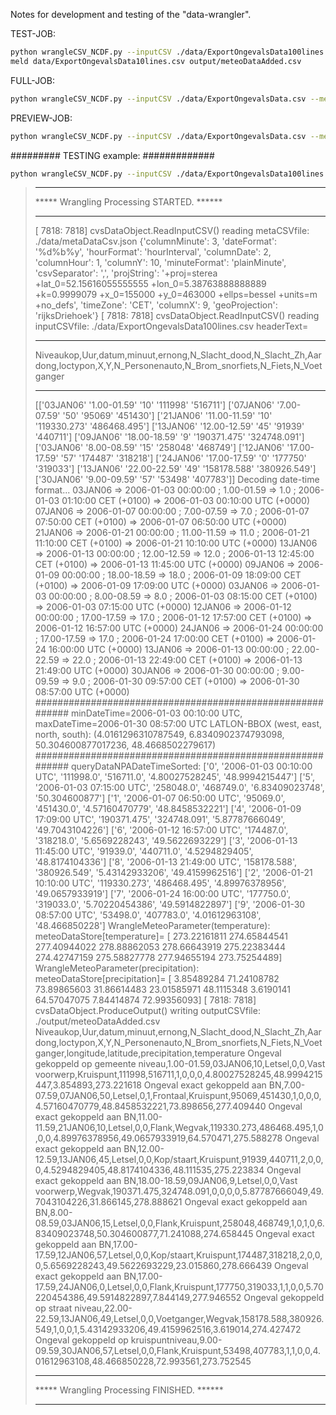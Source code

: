Notes for development and testing of the "data-wrangler".

TEST-JOB:

``` sh
python wrangleCSV_NCDF.py --inputCSV ./data/ExportOngevalsData100lines.csv --metaCSV ./data/metaDataCsv.json --jobDesc ./data/jobDesc.json --outputCSV ./output/meteoDataAdded.csv --limitTo 10
meld data/ExportOngevalsData10lines.csv output/meteoDataAdded.csv
```

FULL-JOB:

``` sh
python wrangleCSV_NCDF.py --inputCSV ./data/ExportOngevalsData.csv --metaCSV ./data/metaDataCsv.json --jobDesc ./data/jobDesc.json --outputCSV ./output/meteoDataAdded.csv --limitTo 10
```

PREVIEW-JOB:

``` sh
python wrangleCSV_NCDF.py --inputCSV ./data/ExportOngevalsData.csv --metaCSV ./data/metaDataCsv.json --jobDesc ./data/jobDesc.json --outputCSV ./output/meteoDataAdded.csv 
```

######### TESTING example:  #############

``` sh
python wrangleCSV_NCDF.py --inputCSV ./data/ExportOngevalsData100lines.csv --metaCSV ./data/metaDataCsv.json --jobDesc ./data/jobDesc.json --outputCSV ./output/meteoDataAdded.csv --limitTo 10
```

> *******************************************
> ***** Wrangling Processing STARTED.  ******
> *******************************************
> [ 7818: 7818] cvsDataObject.ReadInputCSV()  reading metaCSVfile: ./data/metaDataCsv.json
> {'columnMinute': 3, 'dateFormat': '%d%b%y', 'hourFormat': 'hourInterval', 'columnDate': 2, 'columnHour': 1, 'columnY': 10, 'minuteFormat': 'plainMinute', 'csvSeparator': ',', 'projString': '+proj=sterea +lat_0=52.15616055555555 +lon_0=5.38763888888889 +k=0.9999079 +x_0=155000 +y_0=463000 +ellps=bessel +units=m +no_defs', 'timeZone': 'CET', 'columnX': 9, 'geoProjection': 'rijksDriehoek'}
> [ 7818: 7818] cvsDataObject.ReadInputCSV()  reading inputCSVfile: ./data/ExportOngevalsData100lines.csv
> headerText=
> *****
> Niveaukop,Uur,datum,minuut,ernong,N_Slacht_dood,N_Slacht_Zh,Aardong,loctypon,X,Y,N_Personenauto,N_Brom_snorfiets,N_Fiets,N_Voetganger
> *****
> [['03JAN06' '1.00-01.59' '10' '111998' '516711']
>  ['07JAN06' '7.00-07.59' '50' '95069' '451430']
>  ['21JAN06' '11.00-11.59' '10' '119330.273' '486468.495']
>  ['13JAN06' '12.00-12.59' '45' '91939' '440711']
>  ['09JAN06' '18.00-18.59' '9' '190371.475' '324748.091']
>  ['03JAN06' '8.00-08.59' '15' '258048' '468749']
>  ['12JAN06' '17.00-17.59' '57' '174487' '318218']
>  ['24JAN06' '17.00-17.59' '0' '177750' '319033']
>  ['13JAN06' '22.00-22.59' '49' '158178.588' '380926.549']
>  ['30JAN06' '9.00-09.59' '57' '53498' '407783']]
> Decoding date-time format...
> 03JAN06 => 2006-01-03 00:00:00 ; 1.00-01.59 => 1.0 ; 2006-01-03 01:10:00 CET (+0100) => 2006-01-03 00:10:00 UTC (+0000)
> 07JAN06 => 2006-01-07 00:00:00 ; 7.00-07.59 => 7.0 ; 2006-01-07 07:50:00 CET (+0100) => 2006-01-07 06:50:00 UTC (+0000)
> 21JAN06 => 2006-01-21 00:00:00 ; 11.00-11.59 => 11.0 ; 2006-01-21 11:10:00 CET (+0100) => 2006-01-21 10:10:00 UTC (+0000)
> 13JAN06 => 2006-01-13 00:00:00 ; 12.00-12.59 => 12.0 ; 2006-01-13 12:45:00 CET (+0100) => 2006-01-13 11:45:00 UTC (+0000)
> 09JAN06 => 2006-01-09 00:00:00 ; 18.00-18.59 => 18.0 ; 2006-01-09 18:09:00 CET (+0100) => 2006-01-09 17:09:00 UTC (+0000)
> 03JAN06 => 2006-01-03 00:00:00 ; 8.00-08.59 => 8.0 ; 2006-01-03 08:15:00 CET (+0100) => 2006-01-03 07:15:00 UTC (+0000)
> 12JAN06 => 2006-01-12 00:00:00 ; 17.00-17.59 => 17.0 ; 2006-01-12 17:57:00 CET (+0100) => 2006-01-12 16:57:00 UTC (+0000)
> 24JAN06 => 2006-01-24 00:00:00 ; 17.00-17.59 => 17.0 ; 2006-01-24 17:00:00 CET (+0100) => 2006-01-24 16:00:00 UTC (+0000)
> 13JAN06 => 2006-01-13 00:00:00 ; 22.00-22.59 => 22.0 ; 2006-01-13 22:49:00 CET (+0100) => 2006-01-13 21:49:00 UTC (+0000)
> 30JAN06 => 2006-01-30 00:00:00 ; 9.00-09.59 => 9.0 ; 2006-01-30 09:57:00 CET (+0100) => 2006-01-30 08:57:00 UTC (+0000)
> ##########################################################
> minDateTime=2006-01-03 00:10:00 UTC, maxDateTime=2006-01-30 08:57:00 UTC
> LATLON-BBOX (west, east, north, south): (4.0161296310787549, 6.8340902374793098, 50.304600877017236, 48.4668502279617)
> ##########################################################
> queryDataNPADateTimeSorted:
> ['0', '2006-01-03 00:10:00 UTC', '111998.0', '516711.0', '4.80027528245', '48.9994215447']
> ['5', '2006-01-03 07:15:00 UTC', '258048.0', '468749.0', '6.83409023748', '50.304600877']
> ['1', '2006-01-07 06:50:00 UTC', '95069.0', '451430.0', '4.57160470779', '48.8458532221']
> ['4', '2006-01-09 17:09:00 UTC', '190371.475', '324748.091', '5.87787666049', '49.7043104226']
> ['6', '2006-01-12 16:57:00 UTC', '174487.0', '318218.0', '5.6569228243', '49.5622693229']
> ['3', '2006-01-13 11:45:00 UTC', '91939.0', '440711.0', '4.5294829405', '48.8174104336']
> ['8', '2006-01-13 21:49:00 UTC', '158178.588', '380926.549', '5.43142933206', '49.4159962516']
> ['2', '2006-01-21 10:10:00 UTC', '119330.273', '486468.495', '4.89976378956', '49.0657933919']
> ['7', '2006-01-24 16:00:00 UTC', '177750.0', '319033.0', '5.70220454386', '49.5914822897']
> ['9', '2006-01-30 08:57:00 UTC', '53498.0', '407783.0', '4.01612963108', '48.466850228']
> WrangleMeteoParameter(temperature): meteoDataStore[temperature]= [ 273.22161811  274.65844541  277.40944022  278.88862053  278.66643919
>   275.22383444  274.42747159  275.58827778  277.94655194  273.75254489]
> WrangleMeteoParameter(precipitation): meteoDataStore[precipitation]= [  3.85489284  71.24108782  73.89865603  31.86614483  23.01585971
>   48.1115348    3.6190141   64.57047075   7.84414874  72.99356093]
> [ 7818: 7818] cvsDataObject.ProduceOutput()  writing outputCSVfile: ./output/meteoDataAdded.csv
> Niveaukop,Uur,datum,minuut,ernong,N_Slacht_dood,N_Slacht_Zh,Aardong,loctypon,X,Y,N_Personenauto,N_Brom_snorfiets,N_Fiets,N_Voetganger,longitude,latitude,precipitation,temperature
> Ongeval gekoppeld op gemeente niveau,1.00-01.59,03JAN06,10,Letsel,0,0,Vast voorwerp,Kruispunt,111998,516711,1,0,0,0,4.80027528245,48.9994215447,3.854893,273.221618
> Ongeval exact gekoppeld aan BN,7.00-07.59,07JAN06,50,Letsel,0,1,Frontaal,Kruispunt,95069,451430,1,0,0,0,4.57160470779,48.8458532221,73.898656,277.409440
> Ongeval exact gekoppeld aan BN,11.00-11.59,21JAN06,10,Letsel,0,0,Flank,Wegvak,119330.273,486468.495,1,0,0,0,4.89976378956,49.0657933919,64.570471,275.588278
> Ongeval exact gekoppeld aan BN,12.00-12.59,13JAN06,45,Letsel,0,0,Kop/staart,Kruispunt,91939,440711,2,0,0,0,4.5294829405,48.8174104336,48.111535,275.223834
> Ongeval exact gekoppeld aan BN,18.00-18.59,09JAN06,9,Letsel,0,0,Vast voorwerp,Wegvak,190371.475,324748.091,0,0,0,0,5.87787666049,49.7043104226,31.866145,278.888621
> Ongeval exact gekoppeld aan BN,8.00-08.59,03JAN06,15,Letsel,0,0,Flank,Kruispunt,258048,468749,1,0,1,0,6.83409023748,50.304600877,71.241088,274.658445
> Ongeval exact gekoppeld aan BN,17.00-17.59,12JAN06,57,Letsel,0,0,Kop/staart,Kruispunt,174487,318218,2,0,0,0,5.6569228243,49.5622693229,23.015860,278.666439
> Ongeval exact gekoppeld aan BN,17.00-17.59,24JAN06,0,Letsel,0,0,Flank,Kruispunt,177750,319033,1,1,0,0,5.70220454386,49.5914822897,7.844149,277.946552
> Ongeval gekoppeld op straat niveau,22.00-22.59,13JAN06,49,Letsel,0,0,Voetganger,Wegvak,158178.588,380926.549,1,0,0,1,5.43142933206,49.4159962516,3.619014,274.427472
> Ongeval gekoppeld op kruispuntniveau,9.00-09.59,30JAN06,57,Letsel,0,0,Flank,Kruispunt,53498,407783,1,1,0,0,4.01612963108,48.466850228,72.993561,273.752545
> *******************************************
> ***** Wrangling Processing FINISHED. ******
> *******************************************

